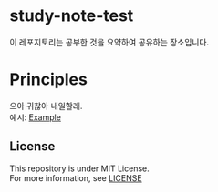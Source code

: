 # study-note-test

이 레포지토리는 공부한 것을 요약하여 공유하는 장소입니다.


# Principles

으아 귀찮아 내일할래.<br />
예시: [Example](/operating_system_concepts/ch1_introduction.md)


## License

This repository is under MIT License.<br />
For more information, see [LICENSE](/LICENSE)
